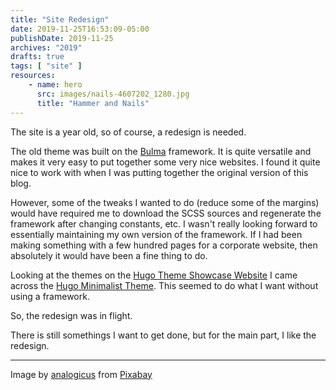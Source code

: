 ```yaml
---
title: "Site Redesign"
date: 2019-11-25T16:53:09-05:00
publishDate: 2019-11-25
archives: "2019"
drafts: true
tags: [ "site" ]
resources:
    - name: hero
      src: images/nails-4607202_1280.jpg
      title: "Hammer and Nails"
---
```


The site is a year old, so of course, a redesign is needed.
<!--more-->

The old theme was built on the [Bulma](https://Bulma.io/)
 framework. It is quite versatile and makes it very easy to put together some
very nice websites. I found it quite nice to work with when I was putting
together the original version of this blog.

However, some of the tweaks I wanted to do (reduce some of the margins) would
have required me to download the SCSS sources and regenerate the framework
after changing constants, etc. I wasn't really looking forward to essentially
maintaining my own version of the framework. If I had been making something
with a few hundred pages for a corporate website, then absolutely it would
have been a fine thing to do.

Looking at the themes on the [Hugo Theme Showcase
Website](https://themes.gohugo.io) I came across the [Hugo Minimalist
Theme](https://github.com/digitalcraftsman/hugo-minimalist-theme). This seemed
to do what I want without using a framework.

So, the redesign was in flight.

There is still somethings I want to get done, but for the main part, I like the
redesign.

<hr>

Image by <a href="https://pixabay.com/users/analogicus-8164369/?utm_source=link-attribution&amp;utm_medium=referral&amp;utm_campaign=image&amp;utm_content=4607202">analogicus</a> from <a href="https://pixabay.com/?utm_source=link-attribution&amp;utm_medium=referral&amp;utm_campaign=image&amp;utm_content=4607202">Pixabay</a>
